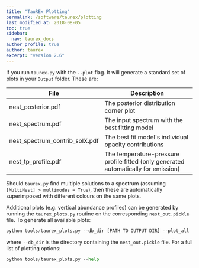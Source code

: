 ```yaml
---
title: "TauREx Plotting"
permalink: /software/taurex/plotting
last_modified_at: 2018-08-05
toc: true
sidebar:
  nav: taurex_docs
author_profile: true
author: taurex
excerpt: "version 2.6"
---
```


If you run `taurex.py` with the `--plot` flag. It will generate a standard set of plots in your `Output` folder.
These are:

File | Description
--- | ---
nest_posterior.pdf | The posterior distribution corner plot
nest_spectrum.pdf   | The input spectrum with the best fitting model
nest_spectrum_contrib_solX.pdf | The best fit model's individual opacity contributions
nest_tp_profile.pdf | The temperature-pressure profile fitted (only generated automatically for emission)

Should `taurex.py` find multiple solutions to a spectrum (assuming `[MultiNest] > multimodes = True`), then these are automatically superimposed with different colours on the same plots.

Additional plots (e.g. vertical abundance profiles) can be generated by running the `taurex_plots.py` routine on the corresponding `nest_out.pickle` file. To generate all available plots:

```python
python tools/taurex_plots.py --db_dir [PATH TO OUTPUT DIR] --plot_all
```

where `--db_dir` is the directory containing the `nest_out.pickle` file. For a full list of plotting options:

```python
python tools/taurex_plots.py --help
```
